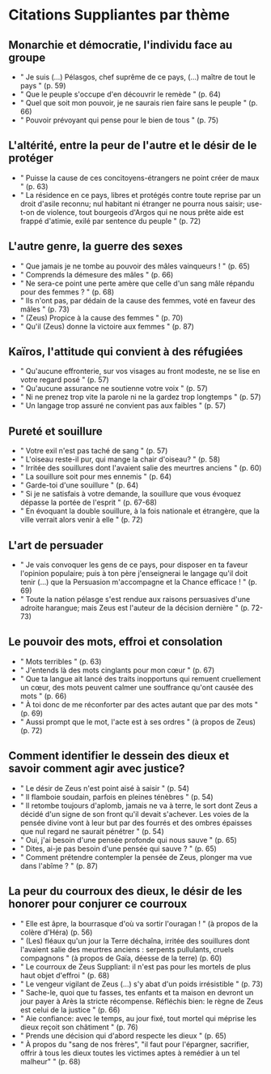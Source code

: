 # Citations Suppliantes par thème

## Monarchie et démocratie, l'individu face au groupe

- " Je suis (…) Pélasgos, chef suprême de ce pays, (…) maître de tout le pays " (p. 59)
- " Que le peuple s'occupe d'en découvrir le remède " (p. 64)
- " Quel que soit mon pouvoir, je ne saurais rien faire sans le peuple " (p. 66)
- " Pouvoir prévoyant qui pense pour le bien de tous " (p. 75)

## L'altérité, entre la peur de l'autre et le désir de le protéger

- " Puisse la cause de ces concitoyens-étrangers ne point créer de maux " (p. 63)
- " La résidence en ce pays, libres et protégés contre toute reprise par un droit d'asile reconnu; nul habitant ni étranger ne pourra nous saisir; use-t-on de violence, tout bourgeois d'Argos qui ne nous prête aide est frappé d'atimie, exilé par sentence du peuple " (p. 72)

## L'autre genre, la guerre des sexes

- " Que jamais je ne tombe au pouvoir des mâles vainqueurs ! " (p. 65)
- " Comprends la démesure des mâles " (p. 66)
- " Ne sera-ce point une perte amère que celle d'un sang mâle répandu pour des femmes ? " (p. 68)
- " Ils n'ont pas, par dédain de la cause des femmes, voté en faveur des mâles " (p. 73)
- " (Zeus) Propice à la cause des femmes " (p. 70)
- " Qu'il (Zeus) donne la victoire aux femmes " (p. 87)

## Kaïros, l'attitude qui convient à des réfugiées

- " Qu'aucune effronterie, sur vos visages au front modeste, ne se lise en votre regard posé " (p. 57)
- " Qu'aucune assurance ne soutienne votre voix " (p. 57)
- " Ni ne prenez trop vite la parole ni ne la gardez trop longtemps " (p. 57)
- " Un langage trop assuré ne convient pas aux faibles " (p. 57)

## Pureté et souillure

- " Votre exil n'est pas taché de sang " (p. 57)
- " L'oiseau reste-il pur, qui mange la chair d'oiseau? " (p. 58)
- " Irritée des souillures dont l'avaient salie des meurtres anciens " (p. 60)
- " La souillure soit pour mes ennemis " (p. 64)
- " Garde-toi d'une souillure " (p. 64)
- " Si je ne satisfais à votre demande, la souillure que vous évoquez dépasse la portée de l'esprit " (p. 67-68)
- " En évoquant la double souillure, à la fois nationale et étrangère, que la ville verrait alors venir à elle " (p. 72)

## L'art de persuader

- " Je vais convoquer les gens de ce pays, pour disposer en ta faveur l'opinion populaire; puis à ton père j'enseignerai le langage qu'il doit tenir (…) que la Persuasion m'accompagne et la Chance efficace ! " (p. 69)
- " Toute la nation pélasge s'est rendue aux raisons persuasives d'une adroite harangue; mais Zeus est l'auteur de la décision dernière " (p. 72-73)

## Le pouvoir des mots, effroi et consolation

- " Mots terribles " (p. 63)
- " J'entends là des mots cinglants pour mon cœur " (p. 67)
- " Que ta langue ait lancé des traits inopportuns qui remuent cruellement un cœur, des mots peuvent calmer une souffrance qu'ont causée des mots " (p. 66)
- " À toi donc de me réconforter par des actes autant que par des mots " (p. 69)
- " Aussi prompt que le mot, l'acte est à ses ordres " (à propos de Zeus) (p. 72)

## Comment identifier le dessein des dieux et savoir comment agir avec justice?

- " Le désir de Zeus n'est point aisé à saisir " (p. 54)
- " Il flamboie soudain, parfois en pleines ténèbres " (p. 54)
- " Il retombe toujours d'aplomb, jamais ne va à terre, le sort dont Zeus a décidé d'un signe de son front qu'il devait s'achever. Les voies de la pensée divine vont à leur but par des fourrés et des ombres épaisses que nul regard ne saurait pénétrer " (p. 54)
- " Oui, j'ai besoin d'une pensée profonde qui nous sauve " (p. 65)
- " Dites, ai-je pas besoin d'une pensée qui sauve ? " (p. 65)
- " Comment prétendre contempler la pensée de Zeus, plonger ma vue dans l'abîme ? " (p. 87)

## La peur du courroux des dieux, le désir de les honorer pour conjurer ce courroux

- " Elle est âpre, la bourrasque d'où va sortir l'ouragan ! " (à propos de la colère d'Héra) (p. 56)
- " (Les) fléaux qu'un jour la Terre déchaîna, irritée des souillures dont l'avaient salie des meurtres anciens : serpents pullulants, cruels compagnons " (à propos de Gaïa, déesse de la terre) (p. 60)
- " Le courroux de Zeus Suppliant: il n'est pas pour les mortels de plus haut objet d'effroi " (p. 68)
- " Le vengeur vigilant de Zeus (…) s'y abat d'un poids irrésistible " (p. 73)
- " Sache-le, quoi que tu fasses, tes enfants et ta maison en devront un jour payer à Arès la stricte récompense. Réfléchis bien: le règne de Zeus est celui de la justice " (p. 66)
- " Aie confiance: avec le temps, au jour fixé, tout mortel qui méprise les dieux reçoit son châtiment " (p. 76)
- " Prends une décision qui d'abord respecte les dieux " (p. 65)
- " À propos du "sang de nos frères", "il faut pour l'épargner, sacrifier, offrir à tous les dieux toutes les victimes aptes à remédier à un tel malheur" " (p. 68)
